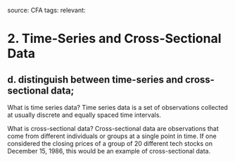 source: CFA
tags: 
relevant: 

# 2. Time-Series and Cross-Sectional Data

## d. distinguish between time-series and cross-sectional data;

What is time series data?
Time series data is a set of observations collected at usually discrete and equally spaced time intervals. 

What is cross-sectional data?
Cross-sectional data are observations that come from different individuals or groups at a single point in time. If one considered the closing prices of a group of 20 different tech stocks on December 15, 1986, this would be an example of cross-sectional data.

